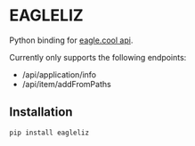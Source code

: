 # EAGLELIZ
Python binding for [eagle.cool api](https://api.eagle.cool).

Currently only supports the following endpoints:
- /api/application/info
- /api/item/addFromPaths

## Installation
```bash
pip install eagleliz
```
